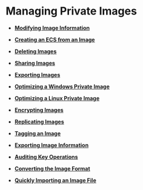 # Managing Private Images<a name="EN-US_TOPIC_0013901608"></a>

-   **[Modifying Image Information](modifying-image-information.md)**  

-   **[Creating an ECS from an Image](creating-an-ecs-from-an-image.md)**  

-   **[Deleting Images](deleting-images.md)**  

-   **[Sharing Images](sharing-images.md)**  

-   **[Exporting Images](exporting-images.md)**  

-   **[Optimizing a Windows Private Image](optimizing-a-windows-private-image.md)**  

-   **[Optimizing a Linux Private Image](optimizing-a-linux-private-image.md)**  

-   **[Encrypting Images](encrypting-images.md)**  

-   **[Replicating Images](replicating-images.md)**  

-   **[Tagging an Image](tagging-an-image.md)**  

-   **[Exporting Image Information](exporting-image-information.md)**  

-   **[Auditing Key Operations](auditing-key-operations.md)**  

-   **[Converting the Image Format](converting-the-image-format.md)**  

-   **[Quickly Importing an Image File](quickly-importing-an-image-file.md)**  


